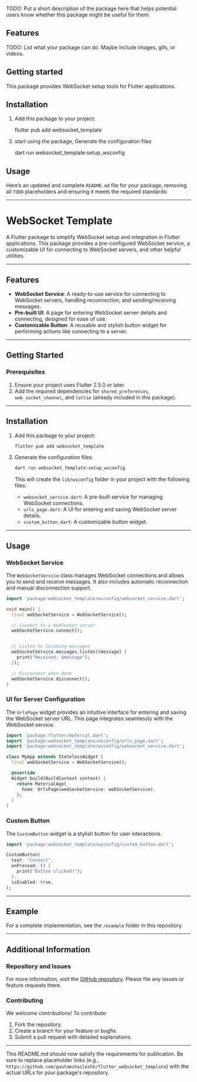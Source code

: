<!--
This README describes the package. If you publish this package to pub.dev,
this README's contents appear on the landing page for your package.

For information about how to write a good package README, see the guide for
[writing package pages](https://dart.dev/tools/pub/writing-package-pages).

For general information about developing packages, see the Dart guide for
[creating packages](https://dart.dev/guides/libraries/create-packages)
and the Flutter guide for
[developing packages and plugins](https://flutter.dev/to/develop-packages).
-->

TODO: Put a short description of the package here that helps potential users
know whether this package might be useful for them.

## Features

TODO: List what your package can do. Maybe include images, gifs, or videos.

## Getting started
This package provides WebSocket setup tools for Flutter applications.

## Installation

1. Add this package to your project:

   flutter pub add websocket_template

2. start using the package, Generate the configuration files
   
   dart run websocket_template:setup_wsconfig


## Usage
Here’s an updated and complete `README.md` file for your package, removing all `TODO` placeholders and ensuring it meets the required standards:

---

# WebSocket Template

A Flutter package to simplify WebSocket setup and integration in Flutter applications. This package provides a pre-configured WebSocket service, a customizable UI for connecting to WebSocket servers, and other helpful utilities.

---

## Features

- **WebSocket Service**: A ready-to-use service for connecting to WebSocket servers, handling reconnection, and sending/receiving messages.
- **Pre-built UI**: A page for entering WebSocket server details and connecting, designed for ease of use.
- **Customizable Button**: A reusable and stylish button widget for performing actions like connecting to a server.

---

## Getting Started

### Prerequisites
1. Ensure your project uses Flutter 2.5.0 or later.
2. Add the required dependencies for `shared_preferences`, `web_socket_channel`, and `lottie` (already included in this package).

---

## Installation

1. Add this package to your project:
   ```bash
   flutter pub add websocket_template
   ```

2. Generate the configuration files:
   ```bash
   dart run websocket_template:setup_wsconfig
   ```

   This will create the `lib/wsconfig` folder in your project with the following files:
   - `websocket_service.dart`: A pre-built service for managing WebSocket connections.
   - `urls_page.dart`: A UI for entering and saving WebSocket server details.
   - `custom_button.dart`: A customizable button widget.

---

## Usage

### WebSocket Service
The `WebSocketService` class manages WebSocket connections and allows you to send and receive messages. It also includes automatic reconnection and manual disconnection support.

```dart
import 'package:websocket_template/wsconfig/websocket_service.dart';

void main() {
  final webSocketService = WebSocketService();

  // Connect to a WebSocket server
  webSocketService.connect();


  // Listen to incoming messages
  webSocketService.messages.listen((message) {
    print("Received: $message");
  });

  // Disconnect when done
  webSocketService.disconnect();
}
```

### UI for Server Configuration
The `UrlsPage` widget provides an intuitive interface for entering and saving the WebSocket server URL. This page integrates seamlessly with the WebSocket service.

```dart
import 'package:flutter/material.dart';
import 'package:websocket_template/wsconfig/urls_page.dart';
import 'package:websocket_template/wsconfig/websocket_service.dart';

class MyApp extends StatelessWidget {
  final webSocketService = WebSocketService();

  @override
  Widget build(BuildContext context) {
    return MaterialApp(
      home: UrlsPage(webSocketService: webSocketService),
    );
  }
}
```

### Custom Button
The `CustomButton` widget is a stylish button for user interactions.

```dart
import 'package:websocket_template/wsconfig/custom_button.dart';

CustomButton(
  text: "Connect",
  onPressed: () {
    print("Button clicked!");
  },
  isEnabled: true,
);
```

---

## Example

For a complete implementation, see the `/example` folder in this repository.

---

## Additional Information

### Repository and Issues
For more information, visit the [GitHub repository](https://github.com/gautamshaileshk/flutter_websocket_template). Please file any issues or feature requests there.

### Contributing
We welcome contributions! To contribute:
1. Fork the repository.
2. Create a branch for your feature or bugfix.
3. Submit a pull request with detailed explanations.

---

This README.md should now satisfy the requirements for publication. Be sure to replace placeholder links (e.g., `https://github.com/gautamshaileshk/flutter_websocket_template`) with the actual URLs for your package's repository.
